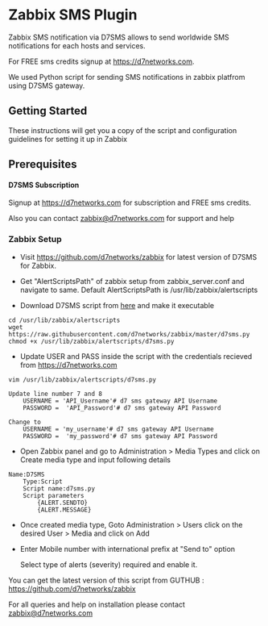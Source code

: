 # Zabbix SMS Plugin

Zabbix SMS notification via D7SMS allows to send worldwide SMS notifications for each hosts and services. 

For FREE sms credits signup at https://d7networks.com. 

We used Python script for sending SMS notifications in zabbix platfrom using D7SMS gateway.

## Getting Started
These instructions will get you a copy of the script and configuration guidelines for setting it up in Zabbix

## Prerequisites


#### D7SMS Subscription
Signup at https://d7networks.com for subscription and FREE sms credits. 

Also you can contact zabbix@d7networks.com for support and help


### Zabbix Setup


- Visit https://github.com/d7networks/zabbix for latest version of D7SMS for Zabbix.

- Get "AlertScriptsPath" of zabbix setup from zabbix_server.conf and navigate to same. 
Default AlertScriptsPath is /usr/lib/zabbix/alertscripts
 - Download D7SMS script from [here](https://raw.githubusercontent.com/d7networks/zabbix/master/d7sms.py) and make it executable
```
cd /usr/lib/zabbix/alertscripts
wget https://raw.githubusercontent.com/d7networks/zabbix/master/d7sms.py
chmod +x /usr/lib/zabbix/alertscripts/d7sms.py
```
- Update USER and PASS inside the script with the credentials recieved from  https://d7networks.com
```
vim /usr/lib/zabbix/alertscripts/d7sms.py

Update line number 7 and 8
    USERNAME = 'API_Username'# d7 sms gateway API Username
    PASSWORD =  'API_Password'# d7 sms gateway API Password

Change to 
    USERNAME = 'my_username'# d7 sms gateway API Username
    PASSWORD =  'my_password'# d7 sms gateway API Password
```

- Open Zabbix panel and go to Administration > Media Types and click on Create media type and input following details



```
Name:D7SMS
    Type:Script
    Script name:d7sms.py
    Script parameters
        {ALERT.SENDTO}
        {ALERT.MESSAGE}
```

- Once created media type, Goto Administration > Users click on the desired User > Media and click on Add


- Enter Mobile number with international prefix at "Send to" option

    Select type of alerts (severity) required and enable it. 
    
    
You can get the latest version of this script from GUTHUB : https://github.com/d7networks/zabbix

For all queries and help on installation please contact zabbix@d7networks.com
